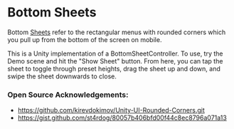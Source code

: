 # Bottom Sheets
Bottom [Sheets](https://developer.apple.com/design/human-interface-guidelines/sheets) refer to the rectangular menus with rounded corners which you pull up from the bottom of the screen on mobile. 

This is a Unity implementation of a BottomSheetController. To use, try the Demo scene and hit the "Show Sheet" button. From here, you can tap the sheet to toggle through preset heights, drag the sheet up and down, and swipe the sheet downwards to close.


### Open Source Acknowledgements:
- https://github.com/kirevdokimov/Unity-UI-Rounded-Corners.git
- https://gist.github.com/st4rdog/80057b406bfd00f44c8ec8796a071a13
